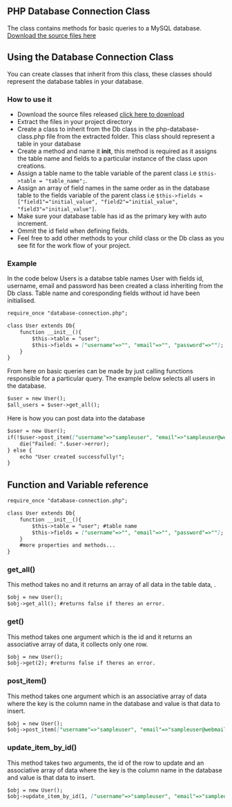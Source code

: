## PHP Database Connection Class

The class contains methods for basic queries to a MySQL database. 
[Download the source files here](https://exsae-technologies.github.io/php-database-connection-class/downloads)

## Using the Database Connection Class
You can create classes that inherit from this class, these classes should represent the database tables in your database.

### How to use it
- Download the source files released [click here to download](https://exsae-technologies.github.io/php-database-connection-class/downloads)
- Extract the files in your project directory
- Create a class to inherit from the Db class in the php-database-class.php file from the extracted folder. This class should represent a table in your database
- Create a method and name it __init__, this method is required as it assigns the table name and fields to a particular instance of the class upon creations.
- Assign a table name to the table variable of the parent class i.e `$this->table = "table_name";`.
- Assign an array of field names in the same order as in the database table to the fields variable of the parent class i.e `$this->fields = ["field1"="initial_value", "field2"="initial_value", "field3"="initial_value"]`.
- Make sure your database table has id as the primary key with auto increment.
- Ommit the id field when defining fields.
- Feel free to add other methods to your child class or the Db class as you see fit for the work flow of your project.

### Example

In the code below Users is a databse table names User with fields id, username, email and password has been created a class inheriting from the Db class. Table name and coresponding fields without id have been initialised.
```markdown
require_once "database-connection.php";

class User extends Db{
	function __init__(){
		$this->table = "user";
		$this->fields = ["username"=>"", "email"=>"", "password"=>""];
	}
}
```
From here on basic queries can be made by just calling functions responsible for a particular query.
The example below selects all users in the database.
```markdown
$user = new User();
$all_users = $user->get_all();
```
Here is how you can post data into the database
```markdown
$user = new User();
if(!$user->post_item(["username"=>"sampleuser", "email"=>"sampleuser@webmail.com", "password"=>"123456"])){
	die("Failed: ".$user->error);
} else {
	echo "User created successfully!";
}
```
## Function and Variable reference
```markdown
require_once "database-connection.php";

class User extends Db{
	function __init__(){
		$this->table = "user"; #table name
		$this->fields = ["username"=>"", "email"=>"", "password"=>""]; #table fields
	}
	#more properties and methods...
}
```

### get_all()
This method takes no and it returns an array of all data in the table data, .
```markdown
$obj = new User();
$obj->get_all(); #returns false if theres an error.
```

### get()
This method takes one argument which is the id and it returns an associative array of data, it collects only one row.
```markdown
$obj = new User();
$obj->get(2); #returns false if theres an error.
```

### post_item()
This method takes one argument which is an associative array of data where the key is the column name in the database and value is that data to insert.
```markdown
$obj = new User();
$obj->post_item(["username"=>"sampleuser", "email"=>"sampleuser@webmail.com", "password"=>"123456"]); #returns false if theres an error.
```

### update_item_by_id()
This method takes two arguments, the id of the row to update and an associative array of data where the key is the column name in the database and value is that data to insert.
```markdown
$obj = new User();
$obj->update_item_by_id(1, ["username"=>"sampleuser", "email"=>"sampleuser@webmail.com", "password"=>"123456"]); #returns false if theres an error.
```
